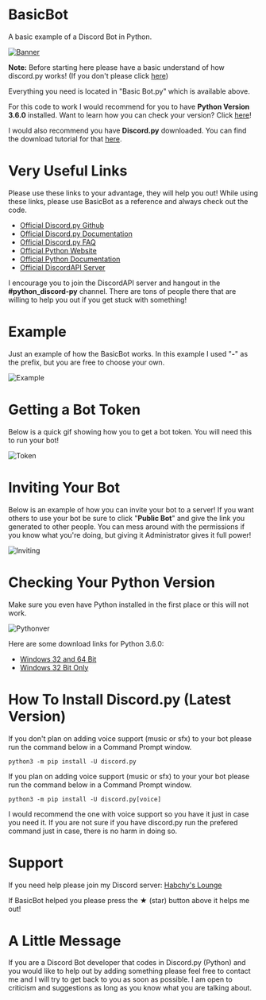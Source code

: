 # BasicBot
A basic example of a Discord Bot in Python.

[![Banner](https://i.imgur.com/bpLVk10.png)](https://github.com/Habchy/BasicBot)

**Note:** Before starting here please have a basic understand of how discord.py works!
(If you don't please click [here](https://github.com/Habchy/BasicBot/blob/master/README.md#very-useful-links))

Everything you need is located in "Basic Bot.py" which is available above.

For this code to work I would recommend for you to have **Python Version 3.6.0** installed.
Want to learn how you can check your version? Click [here](https://github.com/Habchy/BasicBot/blob/master/README.md#checking-your-python-version)!

I would also recommend you have **Discord.py** downloaded. You can find the download tutorial for that [here](https://github.com/Habchy/BasicBot/blob/master/README.md#how-to-install-discordpy-latest-version).

# Very Useful Links
Please use these links to your advantage, they will help you out!
While using these links, please use BasicBot as a reference and always check out the code.

* [Official Discord.py Github](https://github.com/Rapptz/discord.py)
* [Official Discord.py Documentation](https://discordpy.readthedocs.io/en/latest/)
* [Official Discord.py FAQ](https://discordpy.readthedocs.io/en/latest/faq.html)
* [Official Python Website](https://www.python.org/)
* [Official Python Documentation](https://docs.python.org/3/)
* [Official DiscordAPI Server](https://discord.gg/discord-api)

I encourage you to join the DiscordAPI server and hangout in the **#python_discord-py** channel.
There are tons of people there that are willing to help you out if you get stuck with something!

# Example
Just an example of how the BasicBot works. In this example I used "**-**" as the prefix, but you are free to choose your own.

![Example](https://i.imgur.com/FsEIndD.gif)

# Getting a Bot Token
Below is a quick gif showing how you to get a bot token. You will need this to run your bot!

![Token](https://i.imgur.com/bNtn5so.gif)

# Inviting Your Bot
Below is an example of how you can invite your bot to a server!
If you want others to use your bot be sure to click "**Public Bot**" and give the link you generated to other people.
You can mess around with the permissions if you know what you're doing, but giving it Administrator gives it full power!

![Inviting](https://i.imgur.com/850m0Oh.gif)

# Checking Your Python Version
Make sure you even have Python installed in the first place or this will not work.

![Pythonver](https://i.imgur.com/6Gs8c2A.png)

Here are some download links for Python 3.6.0:

* [Windows 32 and 64 Bit](https://www.python.org/ftp/python/3.6.0/python-3.6.0-amd64.exe)
* [Windows 32 Bit Only](https://www.python.org/ftp/python/3.6.0/python-3.6.0.exe)

# How To Install Discord.py (Latest Version)

If you don't plan on adding voice support (music or sfx) to your bot please run the command below in a Command Prompt window.

```
python3 -m pip install -U discord.py
```

If you plan on adding voice support (music or sfx) to your your bot please run the command below in a Command Prompt window.

```
python3 -m pip install -U discord.py[voice]
```

I would recommend the one with voice support so you have it just in case you need it. If you are not sure if you have discord.py run the prefered command just in case, there is no harm in doing so.

# Support

If you need help please join my Discord server: [Habchy's Lounge](https://discord.gg/FNNNgqb)

If BasicBot helped you please press the ★ (star) button above it helps me out!

# A Little Message

If you are a Discord Bot developer that codes in Discord.py (Python) and you would like to help out by adding something please feel free to contact me and I will try to get back to you as soon as possible. I am open to criticism and suggestions as long as you know what you are talking about.
